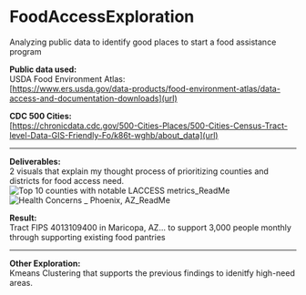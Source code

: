 # FoodAccessExploration
Analyzing public data to identify good places to start a food assistance program

**Public data used:**  <br/>
USDA Food Environment Atlas:  <br/>
[https://www.ers.usda.gov/data-products/food-environment-atlas/data-access-and-documentation-downloads](url)

**CDC 500 Cities:** <br/>
[https://chronicdata.cdc.gov/500-Cities-Places/500-Cities-Census-Tract-level-Data-GIS-Friendly-Fo/k86t-wghb/about_data](url)
______________________________________________________________________________
**Deliverables:**  <br/>
2 visuals that explain my thought process of prioritizing counties and districts for food access need. <br>
![Top 10 counties with notable LACCESS metrics_ReadMe](https://github.com/user-attachments/assets/cfe640d0-92cd-47ab-af9d-07cb06ba779a)
<br>
![Health Concerns _ Phoenix, AZ_ReadMe](https://github.com/user-attachments/assets/572de583-baaf-4468-af32-0ed8c00b953d) <br>

**Result:** <br/>
Tract FIPS 4013109400 in Maricopa, AZ... to support 3,000 people monthly through supporting existing food pantries
______________________________________________________________________________
**Other Exploration:**  <br/>
Kmeans Clustering that supports the previous findings to idenitfy high-need areas.
